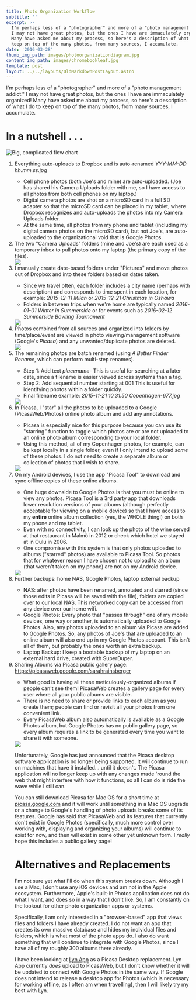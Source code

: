 ```yaml
---
title: Photo Organization Workflow
subtitle: ''
excerpt: >-
  I'm perhaps less of a "photographer" and more of a "photo management addict."
  I may not have great photos, but the ones I have are immaculately organized!
  Many have asked me about my process, so here's a description of what I do to
  keep on top of the many photos, from many sources, I accumulate.
date: '2016-03-28'
thumb_img_path: images/photoorganizationdiagram.jpg
content_img_path: images/chromebookleaf.jpg
template: post
layout: ../../layouts/OldMarkdownPostLayout.astro
---
```


I'm perhaps less of a "photographer" and more of a "photo management addict." I may not have great photos, but the ones I have are immaculately organized! Many have asked me about my process, so here's a description of what I do to keep on top of the many photos, from many sources, I accumulate.

<h1>In a nutshell . . . </h1>
<img alt="Big, complicated flow chart" src="https://lh3.googleusercontent.com/a0rS5H9c23qgJKDNfDcF6XEjRaFVEJapUhBrtfMBkfKlF0EUGb5nNcEWpmnPolbL1co9pVQal8BCP1m5SuKQEMgq42vhGvsyfVCRao03P_BYAvPAchRNQ5IkfwVcnc7fMz-3oADF9AC9wU8OeZ2NQ3n5e0Np9tM7e4A2qwJWhH8_R3FLmaJ8PVM0bCBfUge9wlrcvk5Qxda882CyCMkZspct4jYPBtzhGjPh6mOIWcUoSyhBFK-k3U2U10gLjMKYUlTd4zkqweHFaQkoD_vz3RwinI9gDd636tB_-U2DYSs3_Qcww0jvbYCmQTnOoH2D3qDmV-3fd7Paa-F8UaYkJgtBkXtR9LW_uwZjVUZND4CpsTtLC7ZpJKY8uj5f5ZLh37jUQ6g1S1ANIlpFsidA4Hnpz67hWqiGX8_vzT2WO6UNgN65OYhLXr82xY01qjOoXUVBQaEP0U48L7O0RpVQFUpGr-hc-cNUBTK-FHdQO6GRTZmqys9KjbNvQfM_z-CDEa-YL0NvcXWNTbx78NW7L4JTIzWj9nPChG7Z9pjGst7fVusJKocH45HWoB8de5G-TyRkZg=w981-h646-no?.jpg"/>
<ol>
<li> Everything auto-uploads to Dropbox and is auto-renamed <em>YYY-MM-DD hh.mm.ss.jpg</em></li>
     <ul> 
        <li>Cell phone photos (both Joe's and mine) are auto-uploaded. (Joe has shared his Camera Uploads folder with me, so I have access to all photos from both cell phones on my laptop.)</li>
        <li>Digital camera photos are shot on a microSD card in a full SD adapter so that the microSD card can be placed in my tablet, where Dropbox recognizes and auto-uploads the photos into my Camera Uploads folder.</li>
        <li>At the same time, all photos from my phone and tablet (including my digital camera photos on the microSD card), but not Joe's, are auto-uploaded to the organizational void that is Google Photos.</li>
     </ul>
<li>The two "Camera Uploads" folders (mine and Joe's) are each used as a temporary inbox to pull photos onto my laptop (the primary copy of the files).</li>
<img src="https://lh3.googleusercontent.com/cF_RsW1dM7v5um67ChsUSvZkIZE1yCbLJa6rak_CKDXh212JhVbXq-S7eom61JvkGXi6rbHVXHTq6K2KLnop5qIWlGOaqfZXmlJS5KHENumwu7shpHLYkCU2H2SBjQE9CN2PyExhZSkMMaXNtg0Z1krL35SPMwyPIBofRdbzvAPLFxzpR6_z7pseGHuSy1TcKTXdOjv0PCoes0ZwrEkie947jEEQChXPY07aDEvePM9F2s1WPBMvJTUsjlM7iIt0ublxQo26PuE4S3N5W1QBT9Hl8wBQfLIB5P0NApATEa7k4ffdkX1VbciN2qo0MEUIVOtabWDkvmqCINrZo52Z0KS4I9VxwHEGtFzjGZP1sfj3dJ_m6gSHnf4Tnfaadu_QRy6bLFiF69IncolZMGIcmuOFHh2VjhM1YWR76scbvYPpt1MtfX5pFO17k-VbSR-FE7SvPo9iofMKNr07XotsGJvPWKUu8iWOhQ4MTRFE1ZFZr_s064UoY6ItK6SBAjgMuANu83LEMI8FrnQT4K0Ms9-LHpVhA2rzimAwI0UaOzpoj0CDp8x2bt14njw8QaP7__q4yQ=w1217-h646-no?.jpg"/>
<br>
<li>I manually create date-based folders under "Pictures" and move photos out of Dropbox and into these folders based on dates taken.</li>
     <ul> 
        <li>Since we travel often, each folder includes a city name (perhaps with description) and corresponds to time spent in each location, for example: <em>2015-12-11 Milan</em> or <em>2015-12-21 Christmas in Oshawa</em></li>
        <li>Folders in between trips when we're home are typically named <em>2016-01-01 Winter in Summerside</em> or for events such as <em>2016-02-12 Summerside Bowling Tournament</em></li>
     </ul>
<img src="https://lh3.googleusercontent.com/aJ25dTdLsWW2-72q5Rikim4r7Cng3kIjzEFED6iijxtAPuJW2taDGAGV-vGGY-FlNk8sQ-ILW0rFyT_U9BgQbUS82ExOxZBzz-ns1WjcVTs4MpTsMXNHFuFU4EGrDuJkGRNl1xefDwHbzTUTzrHri3oPB741rpDKYXK5eCwoI2lZYrzsEg2ro8cNv1iHJ1G6-cIMEtLfbfv-zQhJKQGZEV5WjER0EyZe83ETDP09MTCxWqyXCDHgSifoKKMmvNWl5UqPvOKU-HiCxWQUxZiDISI6-JDSJvPC-iZGo0PAVGDrBrJBTpqk-sxNPwMaeMwLqCH_Vjy7w4faNCdTvUs4fzJo9hrnrYFG5vADtjqE8glcrDzVR-7Lf9CRA4TRBDy7k07Iu1QhsqaeiK4f20blWvgYGQqtld_RvmwNGdPcJXE4jcZFyZzC5vq4fLbrm5mF0HVMc4nCG5pZMCo67SgLoUgX2gSX9-j9dKB12mhgkQSVdDqDlS7dMCuLrhPazyCM5kZzlI0qYIsUgf6to9850kz4_rR6RthPmRKMvzz8ecGxWMfugQflse5YLKT3F6bBTUKidw=w1212-h646-no?.jpg"/>
<li>Photos combined from all sources and organized into folders by time/place/event are viewed in photo viewing/management software (Google's <em>Picasa</em>) and any unwanted/duplicate photos are deleted.</li>
<img src="https://lh3.googleusercontent.com/swvNE1X9uEZP7I01W7x-nJguMuevzDXUy9t3h_RGaiIcY4CZoFBWZjM2rirYudpb7mW-_6lvXrOStd5GMiuYv4okpwpN5W7XLUD3V_aqkMQEXEbk3nftohvXubVCzdYIUify7QJ_fOFwjeYSuuuiuvDjkBZC613-zYbadiufvcE4DwH0QwtovJNZzltHbdsdFqfH89m56Gx3DBbMNpuB6dFhJgY6MxaSh9OCsjU8koPn815MD26mSAp1TMiWnhzA6wn7A_lhRycF0U6a-CqB-fB_gMt1G8auL9pvnb_5Qa7lbC8b56B-H70O88o526u366FkP_Xb4nBWCVkQe8oFTxCmdCbL68YSv_NhTSaXEPlTW58pS6DRPlNGOi59hYuJey5C6DP3g0bUGMzl6TkbRfSA0HmPAi0-982H-rLMBsibt-KrPdSzlxQeaKgFUSqqRkj7Lm2hVINz8UEzhHkZAvoaJCz3OtNV6-rtAOTAovpYvXpVGvrHH37xxoiACG9Cd-DZSOva3OZULE2xdhC6SxvHZ6iI-UeYG9_tFPWhO9Pmse2ZNNf8fAKetihVm14bDdQHtA=w1114-h646-no?.jpg"/>
<br>
<li>The remaining photos are batch renamed (using <em>A Better Finder Rename</em>, which can perform multi-step renames).</li>
     <ul> 
        <li>Step 1: Add text <em>placename-</em>  This is useful for searching at a later date, since a filename is easier viewed across systems than a tag.</li>
        <li>Step 2: Add sequential number starting at 001  This is useful for identifying photos within a folder quickly.</li>
        <li>Final filename example: <em>2015-11-21 10.31.50 Copenhagen-677.jpg</em></li>
     </ul>
 <img src="https://lh3.googleusercontent.com/OIbVggQE93FpqwE9zfrWSyCiyn15PSWSTdWCZhJYYgRIyqqYApWBn1vdwLLReYftSZ3UZ3TjBnurNS0kbhZ_ceLOQTa-4iZ_V9jEq7n1QG3Ojcg6i4AtySuEq-AZYA1PV4xaNKGW-F4shtya59HmiPBgeXmY6XIEumNOqWX9DCB57ow_PCpRI60Gt1RfHd0MvQg29jb51j6J-KuKDtApHaIM1XbAichH7c4bfw0zxQn53NX8zzVz2ncE97QKblHwc7CNNNQeIh-B1VdfNnQV-zUGxXiMRvXKjj_xSPhIiEcVyPNIy3vONcirBzadfjSKroHA062O7UTZpOQgomeSxqXx8aJhrbKPVhBOH-1pxkd4lc1kQSVuc9IyGXUgveizR_zV9fvm4uL4PbHVWzOaJua-w8LfdTHGT80aLJHX6zMyVjG3CHAbcr5GXY6tVKo2ezyUTSDdmAX295KqnYuepgGSuhdNTVFxut_L3vVP_y7lv76P0PXzrKOtnozuUg6CpZLTtC7dPVhbsDf6l4zPWm0wVWqjimLQdPREZ902ww1E-CPF6XAGEmFYZ1CfWvCV1th-Yg=w1207-h646-no?.jpg"/>    
<li>In Picasa, I "star" all the photos to be uploaded to a Google (PicasaWeb/Photos) online photo album and add any annotations.</li>
     <ul> 
        <li>Picasa is especially nice for this purpose because you can use its "starring" function to toggle which photos are or are not uploaded to an online photo album corresponding to your local folder.</li>
        <li>Using this method, all of my Copenhagen photos, for example, can be kept locally in a single folder, even if I only intend to upload <em>some</em> of these photos. I do not need to create a separate album or collection of photos that I wish to share.</li>
     </ul>
<img src="https://lh3.googleusercontent.com/SpjbAD64DV0_OSzjvSkJyzChYW1S5nAJwUyE9Pe-JRF4TTJCq_6PO8_QPZE-DzlS-5_ezA3cjy0B036kSOF3jfGNmg7eDfnmiU8Oa-wOUZfLtQHgoNukYZR--KXmgNYqObJ8W_s4SCe9Hz_fXsBuzMuUkU8Skm-1riwIh64EogcYqyAKvg0Om-jVv-1WhzgVfc3bzI_OhoxJcFrzWAhWDQuh7WYfO168S_SLPU4jOHQaq5YpzTNstM0rHFm8cFjXNJg3hBftHS4nCjIuO-au2QRlVAeZyVZSPR8oACjeme1S7q2bEwoEJv4NGlE1x4rOlnwAhi1jy1AVI1CJduxE9Lup7EViJa00pp-nEubhRssRFwY4QRZ8XJAgnn2-GPENe0CjTLrypFcObInSE0IctgmqTaEmz-5EJCEom2lpx1EsFVJhPnLaUt2UdnuXrwTwQyP1ZFtMFkwHaO9d_DDmzC8TdpONdNhdtFo_tB0sWWstE1UTr9x9SgvsL7cxT16GUZ8wfNQlpIwMcBLSoJz95Jjz_yU4ObaVLCuF_T7VZKLIKwT9vmxs6uTFztFHQxff5jgCbw=w1196-h646-no?.jpg"/>

<li>On my Android devices, I use the app "Picasa Tool" to download and sync offline copies of these online albums.</li>
     <ul> 
        <li>One huge downside to Google Photos is that you must be online to view any photos. Picasa Tool is a 3rd party app that downloads lower resolution versions of your albums (although perfectly acceptable for viewing on a mobile device) so that I have access to my <b>entire</b> online album collection (yes, the WHOLE thing!) on both my phone and my tablet.</li>
        <li>Even with no connectivity, I can look up the photo of the wine served at that restaurant in Malmö in 2012 or check which hotel we stayed at in Oulu in 2006.</li>
        <li>One compromise with this system is that only photos uploaded to albums ("starred" photos) are available to Picasa Tool. So photos that for whatever reason I have chosen not to upload to an album (that weren't taken on my phone) are not on my Android device.</li>
     </ul>
<img src="https://lh3.googleusercontent.com/fJG4_7sOoOQ7Jaewm-BwLyojgUOenOgbqFCgDI0BprzZG8cFzrBXFqrMUGiOywEETm_u5oDag-P97ug4FGm_4y6ybYKeXjNSG-5HIxqZn49TbyfFmKgTbGuSDafYmJFpRYZ-V4D3mtQaRp9IBseuoXfgWv65k_w6flXYVpkxkK4ggUEYi_3s53oeVozjXj6d93HgmmqxQJNWTdX8brcMESSOdwqrsZ0pS_c-yL6sX61Veg2Vt9C4PvV1O2lAlNB3g5BYeGIMl1jNhoOVfQ4LHNkCXCUgMUTsu9wJFqBLH1QnEQMdZbbpVVc5ul4YjbrYD1GFCNCByIZgwHBTTrHyf5icLVnlDblpd4HsxX552fCn2L73GM0NNkTzdCLHXtQJMbQX8jpWi7Qh1D-KEYbr1Hpq8SvHsBnxlbWRjjxUpqUIf68qRuN-ahy92RKx-lkb5PmyEOTXy1GaXeufvLidxAM72AI-Ti_WwCvyRKk12VxA6iPiqu1ajrUaiCRvqVdpxYVR-tHzipNbRpScDHrflXKDupJ8XHHNEDTcqMUPPr13RSyZ1reoO56gsjynW1HISCr52g=w464-h646-no?.jpg"/>     
<li>Further backups: home NAS, Google Photos, laptop external backup</li>
     <ul> 
        <li>NAS: after photos have been renamed, annotated and starred (since those edits in Picasa will be saved with the file), folders are copied over to our local NAS. This networked copy can be accessed from any device over our home wifi.</li>
        <li>Google Photos: Every photo that "passes through" one of my mobile devices, one way or another, is automatically uploaded to Google Photos. Also, any photos uploaded to an album via Picasa are added to Google Photos. So, any photos of Joe's that are uploaded to an online album will also end up in my Google Photos account. This isn't all of them, but probably the ones worth an extra backup.</li>
        <li>Laptop Backup: I keep a bootable backup of my laptop on an external hard drive, created with SuperDuper.
     </ul>
<li>Sharing Albums via Picasa public gallery page: <a href="https://picasaweb.google.com/sarahrainsberger">https://picasaweb.google.com/sarahrainsberger</a></li>
<ul> 
        <li>What good is having all these meticulously-organized albums if people can't see them! PicasaWeb creates a gallery page for every user where all your public albums are visible.</li>
        <li>There is no need to share or provide links to each album as you create them; people can find or revisit all your photos from one convenient link.</li>
        <li>Every PicasaWeb album also automatically is available as a Google Photos album, but Google Photos has no public gallery page, so every album requires a link to be generated every time you want to share it with someone.</li>
     </ul>
<img src="https://lh3.googleusercontent.com/cV6DuR8OiPjmfSki7af8AWS9OflEN2qU812E4qTaICtgMzXKKhwUvVNau0_FwfZuNdI0kN9rGcLd0YvnqI6kmnhU1YL2vW20WQxfOuhAN9Axw46BsVfWub47vyCkKhHFhvpRKyaQ-PLDiP1rsndYpOfmZD5Zjqea7BcPK8bfKyAtJ4dDUSF93Gpkv39TMLlRBdlT3dzCIdlhzP-K5oQohU9o9mXB8t9gcZcnBa3slez74QpD-MWNW33-swZf0hvmAvDgc7PBK4uPpH64h5Bvt2n9m90jEAd7jMPw3726ZISj1XLqhE4KWl3yhRK2mXxJlUtZnUabu7lnEn0lxrresv6_kYT28Le15AVkCFHJB2f018BQuF4geWE8uOn-Wog41fag-qCat7s5UKzvRV4oLcC8aoLrIE0RjCbgn1WXWbDYh5IHZrQ5R0RfZ0FmP6jgZn01IR8JRlq1u5zFVMS-0aYfguMMHg1BpfBB64Zl_XDhDx6oxNARdWbDBIpRAPcBLq5URihCMB43rM8fYkfz7ZI-Yt9Uk9_4HzLykAF78sG3baTGPFBLhjCgw8kG_G7A2zZ5tA=w1001-h626-no?.jpg"/>


Unfortunately, Google has just announced that the Picasa desktop software application is no longer being supported. It will continue to run on machines that have it installed... until it doesn't. The Picasa application will no longer keep up with any changes made 'round the web that might interfere with how it functions, so all I can do is ride the wave while I still can.

You can still download Picasa for Mac OS for a short time at <a href="http://http://picasa.google.com/">picasa.google.com</a> and it will work until something in a Mac OS upgrade or a change to Google's handling of photo uploads breaks some of its features. Google has said that PicasaWeb and its features that currently don't exist in Google Photos (specifically, much more control over working with, displaying and organizing your albums) will continue to exist for now, and then will exist in some other yet unknown form. I *really* hope this includes a public gallery page!

<h1>Alternatives and Replacements</h1>
I'm not sure yet what I'll do when this system breaks down. Although I use a Mac, I don't use any iOS devices and am not in the Apple ecosystem. Furthermore, Apple's built-in Photos application does not do what I want, and does so in a way that I don't like. So, I am constantly on the lookout for other photo organization apps or systems. 

Specifically, I am only interested in a "browser-based" app that views files and folders I have already created. I do not want an app that creates its own massive database and hides my individual files and folders, which is what most of the photo apps do. I also do want something that will continue to integrate with Google Photos, since I have all of my roughly 300 albums there already. 

I have been looking at <a href="http://lynapp.com">Lyn App</a> as a Picasa Desktop replacement. Lyn App currently *does* upload to PicasaWeb, but I don't know whether it will be updated to connect with Google Photos in the same way. If Google does not intend to release a desktop app for Photos (which is necessary for working offline, as I often am when travelling), then I will likely try my best with Lyn.
